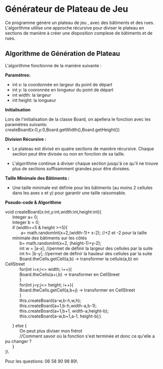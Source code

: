# Générateur de Plateau de Jeu

Ce programme génère un plateau de jeu , avec des bâtiments et des rues. L'algorithme utilise une approche récursive pour diviser le plateau en sections de manière à créer une disposition complexe de bâtiments et de rues.

## Algorithme de Génération de Plateau

L'algorithme fonctionne de la manière suivante :

**Paramètres:**
   - int x: la coordonnée en largeur du point de départ
   - int y: la cooronnée en longueur du point de départ
   - int width: la largeur
   - int height: la longueur

**Initialisation**

Lors de l'initialisation de la classe Board, on apellera le fonction avec les paramètres suivants:
   createBoard(x:0,y:0,Board.getWidth(),Board.getHeight())

**Division Récursive :**
   - Le plateau est divisé en quatre sections de manière récursive. Chaque section peut être divisée ou non en fonction de sa taille.

   - L'algorithme continue à diviser chaque section jusqu'à ce qu'il ne trouve plus de sections suffisamment grandes pour être divisées.

**Taille Minimale des Bâtiments :**
   - Une taille minimale est définie pour les bâtiments (au moins 2 cellules dans les axes x et y) pour garantir une taille raisonnable.

**Pseudo-code & Algorithme**

void createBoard(x:int,y:int,width:int,height:int){\
   &nbsp;&nbsp;&nbsp;&nbsp;&nbsp;&nbsp;Integer a= 0;\
   &nbsp;&nbsp;&nbsp;&nbsp;&nbsp;&nbsp;Integer b = 0;\
   &nbsp;&nbsp;&nbsp;&nbsp;&nbsp;&nbsp;if (width>=5 & height >=5){\
     &nbsp;&nbsp;&nbsp;&nbsp;&nbsp;&nbsp; &nbsp;&nbsp;&nbsp;&nbsp;&nbsp;&nbsp;a= math.randomInt(x+2,(width-1)+ x-2); //+2 et -2 pour la taille &nbsp;&nbsp;&nbsp;&nbsp;&nbsp;&nbsp;minimale des bâtiments sur les côtés\
      &nbsp;&nbsp;&nbsp;&nbsp;&nbsp;&nbsp;&nbsp;&nbsp;&nbsp;&nbsp;&nbsp;&nbsp;b= math.randomInt(x+2, (height-1)+y-2);\
      &nbsp;&nbsp;&nbsp;&nbsp;&nbsp;&nbsp;&nbsp;&nbsp;&nbsp;&nbsp;&nbsp;&nbsp;int w = |a-x|; //permet de définir la largeur des cellules par la suite\
      &nbsp;&nbsp;&nbsp;&nbsp;&nbsp;&nbsp;&nbsp;&nbsp;&nbsp;&nbsp;&nbsp;&nbsp;int h= |b-y|; //permet de définir la hauteur des cellules par la suite\
      &nbsp;&nbsp;&nbsp;&nbsp;&nbsp;&nbsp;&nbsp;&nbsp;&nbsp;&nbsp;&nbsp;&nbsp;Board.theCells.getCell(a,b) -> transformer la cellule(a,b) en CellStreet\
      &nbsp;&nbsp;&nbsp;&nbsp;&nbsp;&nbsp;&nbsp;&nbsp;&nbsp;&nbsp;&nbsp;&nbsp;for(int i=x;i<= width; i++){\
         &nbsp;&nbsp;&nbsp;&nbsp;&nbsp;&nbsp;&nbsp;&nbsp;&nbsp;&nbsp;&nbsp;&nbsp;Board.theCells(a+i,b) -> transformer en CellStreet\
      &nbsp;&nbsp;&nbsp;&nbsp;&nbsp;&nbsp;&nbsp;&nbsp;&nbsp;&nbsp;&nbsp;&nbsp;}\
      &nbsp;&nbsp;&nbsp;&nbsp;&nbsp;&nbsp;&nbsp;&nbsp;&nbsp;&nbsp;&nbsp;&nbsp;for(int j=y;j<= height; i++){\
         &nbsp;&nbsp;&nbsp;&nbsp;&nbsp;&nbsp;&nbsp;&nbsp;&nbsp;&nbsp;&nbsp;&nbsp;Board.theCells.getCell(a,b+j) -> transformer en CellStreet\
      &nbsp;&nbsp;&nbsp;&nbsp;&nbsp;&nbsp;&nbsp;&nbsp;&nbsp;&nbsp;&nbsp;&nbsp;}\
      &nbsp;&nbsp;&nbsp;&nbsp;&nbsp;&nbsp;&nbsp;&nbsp;&nbsp;&nbsp;&nbsp;&nbsp;this.createBoard(a-w,b-h,w,h);\
      &nbsp;&nbsp;&nbsp;&nbsp;&nbsp;&nbsp;&nbsp;&nbsp;&nbsp;&nbsp;&nbsp;&nbsp;this.createBoard(a+1,b-h,width-a,b-1);\
      &nbsp;&nbsp;&nbsp;&nbsp;&nbsp;&nbsp;&nbsp;&nbsp;&nbsp;&nbsp;&nbsp;&nbsp;this.createBoard(a+1,b+1, width-a,height-b);\
      &nbsp;&nbsp;&nbsp;&nbsp;&nbsp;&nbsp;&nbsp;&nbsp;&nbsp;&nbsp;&nbsp;&nbsp;this.createBoard(a-w,b+1,a-1, height-b);\

   &nbsp;&nbsp;&nbsp;&nbsp;&nbsp;&nbsp;} else {\
      &nbsp;&nbsp;&nbsp;&nbsp;&nbsp;&nbsp;&nbsp;&nbsp;&nbsp;&nbsp;&nbsp;&nbsp;On peut plus diviser mon frérot\
      &nbsp;&nbsp;&nbsp;&nbsp;&nbsp;&nbsp;&nbsp;&nbsp;&nbsp;&nbsp;&nbsp;&nbsp;//Comment savoir où la fonction s'est terminée et donc ce qu'elle a pu changer ?\
   &nbsp;&nbsp;&nbsp;&nbsp;&nbsp;&nbsp;}\
}\

Pour les questions: 06 58 90 98 89\
